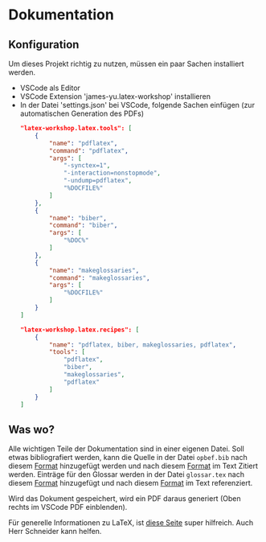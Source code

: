 # Dokumentation
## Konfiguration
Um dieses Projekt richtig zu nutzen, müssen ein paar Sachen installiert werden.

- VSCode als Editor
- VSCode Extension 'james-yu.latex-workshop' installieren
- In der Datei 'settings.json' bei VSCode, folgende Sachen einfügen (zur automatischen Generation des PDFs)
    ```json
    "latex-workshop.latex.tools": [
        {
            "name": "pdflatex",
            "command": "pdflatex",
            "args": [
                "-synctex=1",
                "-interaction=nonstopmode",
                "-undump=pdflatex",
                "%DOCFILE%"
            ]
        },
        {
            "name": "biber",
            "command": "biber",
            "args": [
                "%DOC%"
            ]
        },
        {
            "name": "makeglossaries",
            "command": "makeglossaries",
            "args": [
                "%DOCFILE%"
            ]
        }
    ]
    ```
    ```json
    "latex-workshop.latex.recipes": [
        {
            "name": "pdflatex, biber, makeglossaries, pdflatex",
            "tools": [
                "pdflatex",
                "biber",
                "makeglossaries",
                "pdflatex"
            ]
        }
    ]
    ```

## Was wo?
Alle wichtigen Teile der Dokumentation sind in einer eigenen Datei.
Soll etwas bibliografiert werden, kann die Quelle in der Datei `opbef.bib` nach diesem [Format](https://www.overleaf.com/learn/latex/Bibliography_management_in_LaTeX#The_bibliography_file) hinzugefügt werden und nach diesem [Format](https://www.overleaf.com/learn/latex/Bibliography_management_in_LaTeX#Introduction) im Text Zitiert werden.
Einträge für den Glossar werden in der Datei `glossar.tex` nach diesem [Format](https://www.overleaf.com/learn/latex/Glossaries#Introduction) hinzugefügt und nach diesem [Format](https://www.overleaf.com/learn/latex/Glossaries#Introduction) im Text referenziert.

Wird das Dokument gespeichert, wird ein PDF daraus generiert (Oben rechts im VSCode PDF einblenden).

Für generelle Informationen zu LaTeX, ist [diese Seite](https://www.overleaf.com/learn/latex/Main_Page) super hilfreich. 
Auch Herr Schneider kann helfen.